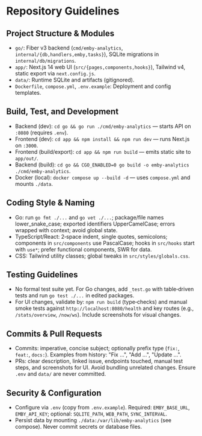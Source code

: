 # Repository Guidelines

## Project Structure & Modules
- `go/`: Fiber v3 backend (`cmd/emby-analytics`, `internal/{db,handlers,emby,tasks}`), SQLite migrations in `internal/db/migrations`.
- `app/`: Next.js 14 web UI (`src/{pages,components,hooks}`), Tailwind v4, static export via `next.config.js`.
- `data/`: Runtime SQLite and artifacts (gitignored).
- `Dockerfile`, `compose.yml`, `.env.example`: Deployment and config templates.

## Build, Test, and Development
- Backend (dev): `cd go && go run ./cmd/emby-analytics` — starts API on `:8080` (requires `.env`).
- Frontend (dev): `cd app && npm install && npm run dev` — runs Next.js on `:3000`.
- Frontend (build/export): `cd app && npm run build` — emits static site to `app/out/`.
- Backend (build): `cd go && CGO_ENABLED=0 go build -o emby-analytics ./cmd/emby-analytics`.
- Docker (local): `docker compose up --build -d` — uses `compose.yml` and mounts `./data`.

## Coding Style & Naming
- Go: run `go fmt ./...` and `go vet ./...`; package/file names lower_snake_case; exported identifiers UpperCamelCase; errors wrapped with context; avoid global state.
- TypeScript/React: 2‑space indent, single quotes, semicolons; components in `src/components` use PascalCase; hooks in `src/hooks` start with `use*`; prefer functional components, SWR for data.
- CSS: Tailwind utility classes; global tweaks in `src/styles/globals.css`.

## Testing Guidelines
- No formal test suite yet. For Go changes, add `_test.go` with table‑driven tests and run `go test ./...` in edited packages.
- For UI changes, validate by: `npm run build` (type‑checks) and manual smoke tests against `http://localhost:8080/health` and key routes (e.g., `/stats/overview`, `/now/ws`). Include screenshots for visual changes.

## Commits & Pull Requests
- Commits: imperative, concise subject; optionally prefix type (`fix:`, `feat:`, `docs:`). Examples from history: "Fix …", "Add …", "Update …".
- PRs: clear description, linked issue, endpoints touched, manual test steps, and screenshots for UI. Avoid bundling unrelated changes. Ensure `.env` and `data/` are never committed.

## Security & Configuration
- Configure via `.env` (copy from `.env.example`). Required: `EMBY_BASE_URL`, `EMBY_API_KEY`; optional: `SQLITE_PATH`, `WEB_PATH`, `SYNC_INTERVAL`.
- Persist data by mounting `./data:/var/lib/emby-analytics` (see compose). Never commit secrets or database files.
